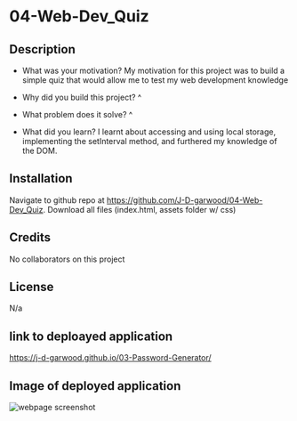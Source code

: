# 04-Web-Dev_Quiz

## Description
- What was your motivation?
My motivation for this project was to build a simple quiz that would allow me to test my web development knowledge

- Why did you build this project? 
^

- What problem does it solve?
^

- What did you learn?
I learnt about accessing and using local storage, implementing the setInterval method, and furthered my knowledge of the DOM.

## Installation

Navigate to github repo at https://github.com/J-D-garwood/04-Web-Dev_Quiz. Download all files (index.html, assets folder w/ css)

## Credits

No collaborators on this project

## License

N/a

## link to deploayed application
https://j-d-garwood.github.io/03-Password-Generator/

## Image of deployed application

![webpage screenshot](./assets/images/Deployed.png)
